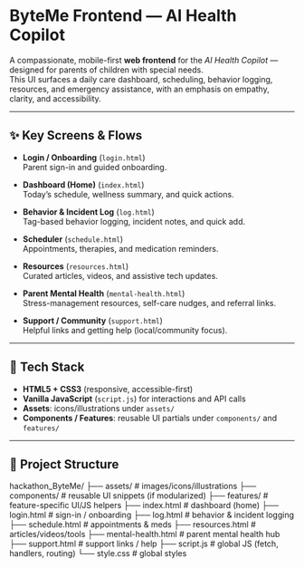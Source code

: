 # ByteMe Frontend — AI Health Copilot

A compassionate, mobile-first **web frontend** for the *AI Health Copilot* — designed for parents of children with special needs.  
This UI surfaces a daily care dashboard, scheduling, behavior logging, resources, and emergency assistance, with an emphasis on empathy, clarity, and accessibility.

---

## ✨ Key Screens & Flows

- **Login / Onboarding** (`login.html`)  
  Parent sign-in and guided onboarding.

- **Dashboard (Home)** (`index.html`)  
  Today’s schedule, wellness summary, and quick actions.

- **Behavior & Incident Log** (`log.html`)  
  Tag-based behavior logging, incident notes, and quick add.

- **Scheduler** (`schedule.html`)  
  Appointments, therapies, and medication reminders.

- **Resources** (`resources.html`)  
  Curated articles, videos, and assistive tech updates.

- **Parent Mental Health** (`mental-health.html`)  
  Stress-management resources, self-care nudges, and referral links.

- **Support / Community** (`support.html`)  
  Helpful links and getting help (local/community focus).

---

## 🧰 Tech Stack

- **HTML5 + CSS3** (responsive, accessible-first)
- **Vanilla JavaScript** (`script.js`) for interactions and API calls
- **Assets**: icons/illustrations under `assets/`
- **Components / Features**: reusable UI partials under `components/` and `features/`

---

## 📂 Project Structure
hackathon_ByteMe/
├── assets/ # images/icons/illustrations
├── components/ # reusable UI snippets (if modularized)
├── features/ # feature-specific UI/JS helpers
├── index.html # dashboard (home)
├── login.html # sign-in / onboarding
├── log.html # behavior & incident logging
├── schedule.html # appointments & meds
├── resources.html # articles/videos/tools
├── mental-health.html # parent mental health hub
├── support.html # support links / help
├── script.js # global JS (fetch, handlers, routing)
└── style.css # global styles



